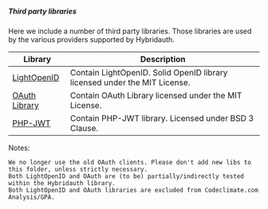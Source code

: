 ##### Third party libraries

Here we include a number of third party libraries. Those libraries are used by the various providers supported by Hybridauth.

Library | Description
-------- | -------------
[LightOpenID](https://gitorious.org/lightopenid) | Contain LightOpenID. Solid OpenID library licensed under the MIT License.
[OAuth Library](https://code.google.com/p/oauth/) | Contain OAuth Library licensed under the MIT License.
[PHP-JWT](https://github.com/firebase/php-jwt) | Contain PHP-JWT library. Licensed under BSD 3 Clause.

Notes: 

    We no longer use the old OAuth clients. Please don't add new libs to this folder, unless strictly necessary.
    Both LightOpenID and OAuth are (to be) partially/indirectly tested within the Hybridauth library. 
    Both LightOpenID and OAuth libraries are excluded from Codeclimate.com Analysis/GPA.
